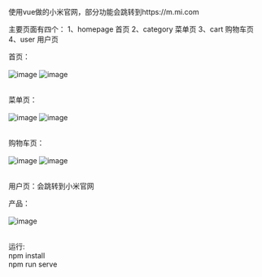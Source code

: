 使用vue做的小米官网，部分功能会跳转到https://m.mi.com

主要页面有四个：
1、homepage 首页
2、category 菜单页
3、cart 购物车页
4、user 用户页

首页：<br><br>
![image](https://github.com/Lvfei123/screenshot/blob/master/xiaomi/hompage1.png) 
![image](https://github.com/Lvfei123/screenshot/blob/master/xiaomi/homepage2.png) <br><br>

菜单页：<br><br>
![image](https://github.com/Lvfei123/screenshot/blob/master/xiaomi/category1.png) 
![image](https://github.com/Lvfei123/screenshot/blob/master/xiaomi/category2.png) <br><br>

购物车页：<br><br>
![image](https://github.com/Lvfei123/screenshot/blob/master/xiaomi/cart1.png) 
![image](https://github.com/Lvfei123/screenshot/blob/master/xiaomi/cart2.png) <br><br>

用户页：会跳转到小米官网

产品：<br><br>
![image](https://github.com/Lvfei123/screenshot/blob/master/xiaomi/product1.png) <br><br>

运行:<br>
npm install <br>
npm run serve
